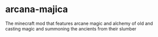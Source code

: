 arcana-majica
=============

The minecraft mod that features arcane magic and alchemy of old and casting magic and summoning the ancients from their slumber